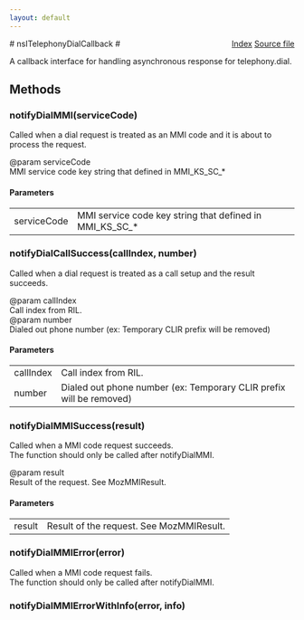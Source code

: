 ```yaml
---
layout: default
---
```

<div class='links' style='float:right'><a href="../index.html">Index</a>
<a href="http://dxr.mozilla.org/mozilla-central/source/dom/telephony/nsITelephonyService.idl">Source file</a>
</div>
# nsITelephonyDialCallback #
  
A callback interface for handling asynchronous response for telephony.dial.  
  

## Methods ##

### notifyDialMMI(serviceCode) ###
  
Called when a dial request is treated as an MMI code and it is about to  
process the request.  
  
@param serviceCode  
       MMI service code key string that defined in MMI_KS_SC_*  
  

#### Parameters ####

<table>

<tr>
<td>serviceCode</td>
<td>       MMI service code key string that defined in MMI_KS_SC_*  
</td>
</tr>

</table>

### notifyDialCallSuccess(callIndex, number) ###
  
Called when a dial request is treated as a call setup and the result  
succeeds.  
  
@param callIndex  
       Call index from RIL.  
@param number  
       Dialed out phone number (ex: Temporary CLIR prefix will be removed)  
  

#### Parameters ####

<table>

<tr>
<td>callIndex</td>
<td>       Call index from RIL.  
</td>
</tr>

<tr>
<td>number</td>
<td>       Dialed out phone number (ex: Temporary CLIR prefix will be removed)  
</td>
</tr>

</table>

### notifyDialMMISuccess(result) ###
  
Called when a MMI code request succeeds.  
The function should only be called after notifyDialMMI.  
  
@param result  
       Result of the request. See MozMMIResult.  
  

#### Parameters ####

<table>

<tr>
<td>result</td>
<td>       Result of the request. See MozMMIResult.  
</td>
</tr>

</table>

### notifyDialMMIError(error) ###
  
Called when a MMI code request fails.  
The function should only be called after notifyDialMMI.  
  

### notifyDialMMIErrorWithInfo(error, info) ###

